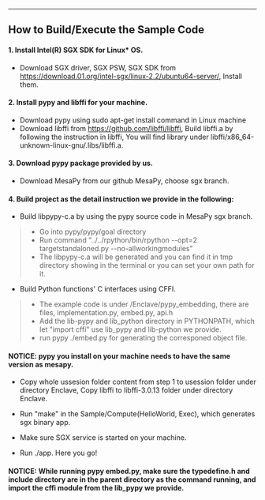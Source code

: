 
------------------------------------
How to Build/Execute the Sample Code
------------------------------------
#### 1. Install Intel(R) SGX SDK for Linux* OS.
* Download SGX driver, SGX PSW, SGX SDK from https://download.01.org/intel-sgx/linux-2.2/ubuntu64-server/, Install them. 
#### 2. Install pypy and libffi for your machine.
* Download pypy using sudo apt-get install command in Linux machine
* Download libffi from https://github.com/libffi/libffi, Build libffi.a by following the instruction in libffi, You will find library under libffi/x86_64-unknown-linux-gnu/.libs/libffi.a.
#### 3. Download pypy package provided by us.
* Download MesaPy from our github MesaPy, choose sgx branch.
#### 4. Build project as the detail instruction we provide in the following:
* Build libpypy-c.a by using the pypy source code in MesaPy sgx branch.
>* Go into pypy/pypy/goal directory
>* Run command "../../rpython/bin/rpython --opt=2 targetstandaloned.py --no-allworkingmodules"
>* The libpypy-c.a will be generated and you can find it in tmp directory showing in the terminal or you can set your own path for it.

* Build Python functions' C interfaces using CFFI.
>* The example code is under /Enclave/pypy_embedding, there are files, implementation.py, embed.py, api.h
>* Add the lib-pypy and lib_python directory in PYTHONPATH, which let "import cffi" use lib_pypy and lib-python we provide.
>* run pypy ./embed.py for generating the corresponed object file.
#### NOTICE: pypy you install on your machine needs to have the same version as mesapy.

* Copy whole ussesion folder content from step 1 to usession folder under directory Enclave, Copy libffi to libffi-3.0.13 folder under directory Enclave.

* Run "make" in the Sample/Compute(HelloWorld, Exec), which generates sgx binary app.

* Make sure SGX service is started on your machine. 

* Run ./app. Here you go!

#### NOTICE: While running pypy embed.py, make sure the typedefine.h and include directory are in the parent directory as the command running, and import the cffi module from the lib_pypy we provide.


